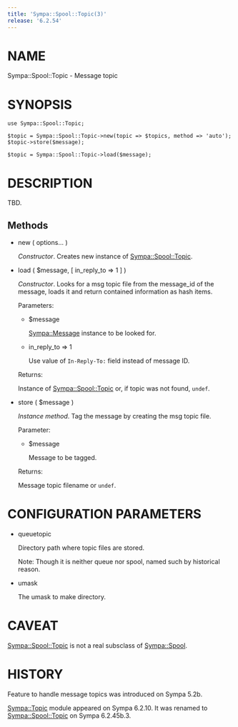 ```yaml
---
title: 'Sympa::Spool::Topic(3)'
release: '6.2.54'
---
```


# NAME

Sympa::Spool::Topic - Message topic

# SYNOPSIS

    use Sympa::Spool::Topic;
    
    $topic = Sympa::Spool::Topic->new(topic => $topics, method => 'auto');
    $topic->store($message);
    
    $topic = Sympa::Spool::Topic->load($message);

# DESCRIPTION

TBD.

## Methods

- new ( options... )

    _Constructor_.
    Creates new instance of [Sympa::Spool::Topic](./Sympa-Spool-Topic.3.md).

- load ( $message, \[ in\_reply\_to => 1 \] )

    _Constructor_.
    Looks for a msg topic file from the message\_id of
    the message, loads it and return contained information
    as hash items.

    Parameters:

    - $message

        [Sympa::Message](./Sympa-Message.3.md) instance to be looked for.

    - in\_reply\_to => 1

        Use value of `In-Reply-To:` field instead of message ID.

    Returns:

    Instance of [Sympa::Spool::Topic](./Sympa-Spool-Topic.3.md) or, if topic was not found, `undef`.

- store ( $message )

    _Instance method_.
    Tag the message by creating the msg topic file.

    Parameter:

    - $message

        Message to be tagged.

    Returns:

    Message topic filename or `undef`.

# CONFIGURATION PARAMETERS

- queuetopic

    Directory path where topic files are stored.

    Note:
    Though it is neither queue nor spool, named such by historical reason.

- umask

    The umask to make directory.

# CAVEAT

[Sympa::Spool::Topic](./Sympa-Spool-Topic.3.md) is not a real subsclass of [Sympa::Spool](./Sympa-Spool.3.md).

# HISTORY

Feature to handle message topics was introduced on Sympa 5.2b.

[Sympa::Topic](./Sympa-Topic.3.md) module appeared on Sympa 6.2.10.
It was renamed to [Sympa::Spool::Topic](./Sympa-Spool-Topic.3.md) on Sympa 6.2.45b.3.

